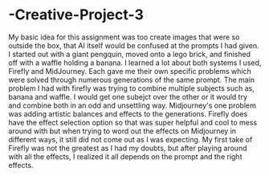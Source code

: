 # -Creative-Project-3

My basic idea for this assignment was too create images that were so outside the box, that AI itself would be confused at the prompts I had given. I started out with a giant pengquin, moved onto a lego brick, and finished off with a waffle holding a banana. I learned a lot about both systems I used, Firefly and MidJourney. Each gave me their own specific problems which were solved through numerous generations of the same prompt. The main problem I had with firefly was trying to combine multiple subjects such as, banana and waffle. I would get one subejct over the other or it would try and combine both in an odd and unsettling way. Midjourney's one problem was adding artistic balances and effects to the generations. Firefly does have the effect selection option so that was super helpful and cool to mess around with but when trying to word out the effects on Midjourney in different ways, it still did not come out as I was expecting. My first take of Firefly was not the greatest as I had my doubts, but after playing around with all the effects, I realized it all depends on the prompt and the right effects. 
